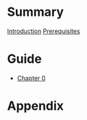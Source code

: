 # Summary

[Introduction](./introduction.md)
[Prerequisites](./prerequisites.md)

# Guide

- [Chapter 0](./chapter_0.md)

# Appendix
